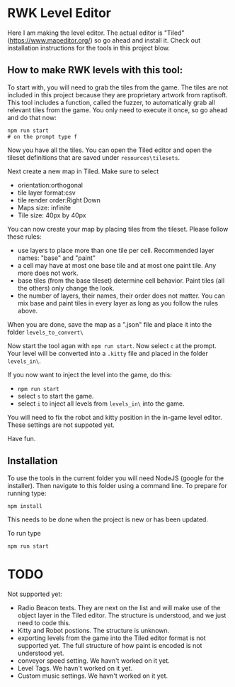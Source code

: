 # RWK Level Editor

Here I am making the level editor.
The actual editor is "Tiled" (https://www.mapeditor.org/) so go ahead and install it.
Check out installation instructions for the tools in this project blow.

## How to make RWK levels with this tool:

To start with, you will need to grab the tiles from the game. The tiles are not
included in this project because they are proprietary artwork from raptisoft.
This tool includes a function, called the fuzzer, to automatically grab all relevant 
tiles from the game. You only need to execute it once, so go ahead and do that now:

    npm run start 
    # on the prompt type f

Now you have all the tiles. You can open the Tiled editor and open the tileset
definitions that are saved under `resources\tilesets`.

Next create a new map in Tiled. Make sure to select
- orientation:orthogonal
- tile layer format:csv
- tile render order:Right Down
- Maps size: infinite
- Tile size: 40px by 40px

You can now create your map by placing tiles from the tileset. Please follow these rules:
- use layers to place more than one tile per cell. Recommended layer names: "base" and "paint"
- a cell may have at most one base tile and at most one paint tile. Any more does not work.
- base tiles (from the base tileset) determine cell behavior. Paint tiles (all the others) only change the look.
- the number of layers, their names, their order does not matter. You can mix base and paint tiles in every layer as long as you follow the rules above.

When you are done, save the map as a ".json" file and place it into the folder `levels_to_convert\`

Now start the tool agan with `npm run start`. Now select `c` at the prompt. Your level will be converted
into a `.kitty` file and placed in the folder `levels_in\`.

If you now want to inject the level into the game, do this:
- `npm run start`
- select `s` to start the game.
- select `i` to inject all levels from `levels_in\` into the game.

You will need to fix the robot and kitty position in the in-game level editor. These settings are not suppoted yet.

Have fun.

## Installation

To use the tools in the current folder you will need NodeJS (google for the installer).
Then navigate to this folder using a command line.
To prepare for running type:

    npm install
This needs to be done when the project is new or has been updated.

To run type

    npm run start


# TODO

Not supported yet:
- Radio Beacon texts. They are next on the list and will make use of the object layer in the Tiled editor. The structure is understood, and we just need to code this.
- Kitty and Robot postions. The structure is unknown.
- exporting levels from the game into the Tiled editor format is not supported yet. The full structure of how paint is encoded is not understood yet. 
- conveyor speed setting. We havn't worked on it yet.
- Level Tags. We havn't worked on it yet.
- Custom music settings. We havn't worked on it yet.
